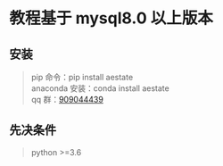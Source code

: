 # 教程基于 mysql8.0 以上版本

## 安装

> pip 命令：pip install aestate  
> anaconda 安装：conda install aestate  
> qq 群：[909044439](https://jq.qq.com/?_wv=1027&k=EK7YEXmh)

## 先决条件

> python >=3.6
